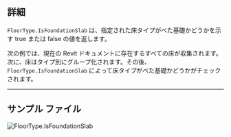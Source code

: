 ## 詳細
`FloorType.IsFoundationSlab` は、指定された床タイプがべた基礎かどうかを示す true または false の値を返します。

次の例では、現在の Revit ドキュメントに存在するすべての床が収集されます。次に、床はタイプ別にグループ化されます。その後、`FloorType.IsFoundationSlab` によって床タイプがべた基礎かどうかがチェックされます。
___
## サンプル ファイル

![FloorType.IsFoundationSlab](./Revit.Elements.FloorType.IsFoundationSlab_img.jpg)
